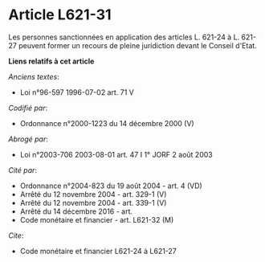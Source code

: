 # Article L621-31

Les personnes sanctionnées en application des articles L. 621-24 à L. 621-27 peuvent former un recours de pleine juridiction
devant le Conseil d'Etat.

**Liens relatifs à cet article**

_Anciens textes_:

  - Loi n°96-597 1996-07-02 art. 71 V

_Codifié par_:

  - Ordonnance n°2000-1223 du 14 décembre 2000 (V)

_Abrogé par_:

  - Loi n°2003-706 2003-08-01 art. 47 I 1° JORF 2 août 2003

_Cité par_:

  - Ordonnance n°2004-823 du 19 août 2004 - art. 4 (VD)
  - Arrêté du 12 novembre 2004 - art. 329-1 (V)
  - Arrêté du 12 novembre 2004 - art. 339-1 (V)
  - Arrêté du 14 décembre 2016 - art.
  - Code monétaire et financier - art. L621-32 (M)

_Cite_:

  - Code monétaire et financier L621-24 à L621-27
